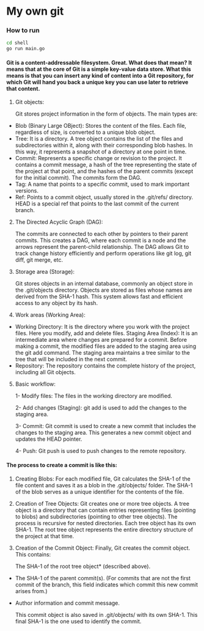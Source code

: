 # My own git  

### How to run
```bash
cd shell
go run main.go
```

#### Git is a content-addressable filesystem. Great. What does that mean? It means that at the core of Git is a simple key-value data store. What this means is that you can insert any kind of content into a Git repository, for which Git will hand you back a unique key you can use later to retrieve that content.

1. Git objects:

    Git stores project information in the form of objects. The main types are:
- Blob (Binary Large OBject): Stores the content of the files. Each file, regardless of size, is converted to a unique blob object.
- Tree: It is a directory. A tree object contains the list of the files and subdirectories within it, along with their corresponding blob hashes. In this way, it represents a snapshot of a directory at one point in time.
- Commit: Represents a specific change or revision to the project. It contains a commit message, a hash of the tree representing the state of the project at that point, and the hashes of the parent commits (except for the initial commit). The commits form the DAG.
- Tag: A name that points to a specific commit, used to mark important versions.
- Ref: Points to a commit object, usually stored in the .git/refs/ directory. HEAD is a special ref that points to the last commit of the current branch.

2. The Directed Acyclic Graph (DAG):

    The commits are connected to each other by pointers to their parent commits. This creates a DAG, where each commit is a node and the arrows represent the parent-child relationship. The DAG allows Git to track change history efficiently and perform operations like git log, git diff, git merge, etc.

3. Storage area (Storage):

    Git stores objects in an internal database, commonly an object store in the .git/objects directory. Objects are stored as files whose names are derived from the SHA-1 hash. This system allows fast and efficient access to any object by its hash.

4. Work areas (Working Area):

- Working Directory: It is the directory where you work with the project files. Here you modify, add and delete files.
 Staging Area (Index): It is an intermediate area where changes are prepared for a commit. Before making a commit, the modified files are added to the staging area using the git add command. The staging area maintains a tree similar to the tree that will be included in the next commit.
- Repository: The repository contains the complete history of the project, including all Git objects.

5. Basic workflow:

    1- Modify files: The files in the working directory are modified.
    
    2- Add changes (Staging): git add is used to add the changes to the staging area.

    3- Commit: Git commit is used to create a new commit that includes the changes to the staging area. This generates a new commit object and updates the HEAD pointer.

    4- Push: Git push is used to push changes to the remote repository.


#### The process to create a commit is like this:

1. Creating Blobs: For each modified file, Git calculates the SHA-1 of the file content and saves it as a blob in the .git/objects/ folder. The SHA-1 of the blob serves as a unique identifier for the contents of the file.

2. Creation of Tree Objects: Git creates one or more tree objects. A tree object is a directory that can contain entries representing files (pointing to blobs) and subdirectories (pointing to other tree objects). The process is recursive for nested directories. Each tree object has its own SHA-1. The root tree object represents the entire directory structure of the project at that time.

3. Creation of the Commit Object: Finally, Git creates the commit object. This contains:

   The SHA-1 of the root tree object* (described above).
  * The SHA-1 of the parent commit(s). (For commits that are not the first commit of the branch, this field indicates which commit this new commit arises from.)
  * Author information and commit message.

    This commit object is also saved in .git/objects/ with its own SHA-1. This final SHA-1 is the one used to identify the commit.



